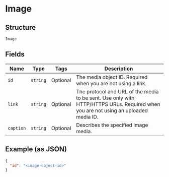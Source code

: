 
# Image

## Structure

`Image`

## Fields

| Name | Type | Tags | Description |
|  --- | --- | --- | --- |
| `id` | `string` | Optional | The media object ID. Required when you are not using a link. |
| `link` | `string` | Optional | The protocol and URL of the media to be sent. Use only with HTTP/HTTPS URLs. Required when you are not using an uploaded media ID. |
| `caption` | `string` | Optional | Describes the specified image media. |

## Example (as JSON)

```json
{
  "id": "<image-object-id>"
}
```

